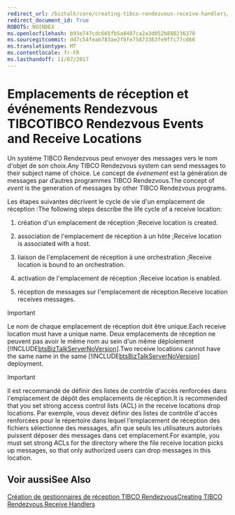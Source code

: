 ```yaml
---
redirect_url: /biztalk/core/creating-tibco-rendezvous-receive-handlers/
redirect_document_id: True
ROBOTS: NOINDEX
ms.openlocfilehash: b93e747cdc665fb5a8407ca2a3d052b880236378
ms.sourcegitcommit: dd7c54feab783ae2f8fe75873363fe9ffc77cd66
ms.translationtype: MT
ms.contentlocale: fr-FR
ms.lasthandoff: 11/07/2017
---
```

# <a name="tibco-rendezvous-events-and-receive-locations"></a><span data-ttu-id="b388b-101">Emplacements de réception et événements Rendezvous TIBCO</span><span class="sxs-lookup"><span data-stu-id="b388b-101">TIBCO Rendezvous Events and Receive Locations</span></span>
<span data-ttu-id="b388b-102">Un système TIBCO Rendezvous peut envoyer des messages vers le nom d'objet de son choix.</span><span class="sxs-lookup"><span data-stu-id="b388b-102">Any TIBCO Rendezvous system can send messages to their subject name of choice.</span></span> <span data-ttu-id="b388b-103">Le concept de *événement* est la génération de messages par d’autres programmes TIBCO Rendezvous.</span><span class="sxs-lookup"><span data-stu-id="b388b-103">The concept of *event* is the generation of messages by other TIBCO Rendezvous programs.</span></span>  
  
 <span data-ttu-id="b388b-104">Les étapes suivantes décrivent le cycle de vie d'un emplacement de réception :</span><span class="sxs-lookup"><span data-stu-id="b388b-104">The following steps describe the life cycle of a receive location:</span></span>  
  
1.  <span data-ttu-id="b388b-105">création d'un emplacement de réception ;</span><span class="sxs-lookup"><span data-stu-id="b388b-105">Receive location is created.</span></span>  
  
2.  <span data-ttu-id="b388b-106">association de l'emplacement de réception à un hôte ;</span><span class="sxs-lookup"><span data-stu-id="b388b-106">Receive location is associated with a host.</span></span>  
  
3.  <span data-ttu-id="b388b-107">liaison de l'emplacement de réception à une orchestration ;</span><span class="sxs-lookup"><span data-stu-id="b388b-107">Receive location is bound to an orchestration.</span></span>  
  
4.  <span data-ttu-id="b388b-108">activation de l'emplacement de réception ;</span><span class="sxs-lookup"><span data-stu-id="b388b-108">Receive location is enabled.</span></span>  
  
5.  <span data-ttu-id="b388b-109">réception de messages sur l'emplacement de réception.</span><span class="sxs-lookup"><span data-stu-id="b388b-109">Receive location receives messages.</span></span>  
  
> [!IMPORTANT]
>  <span data-ttu-id="b388b-110">Le nom de chaque emplacement de réception doit être unique.</span><span class="sxs-lookup"><span data-stu-id="b388b-110">Each receive location must have a unique name.</span></span> <span data-ttu-id="b388b-111">Deux emplacements de réception ne peuvent pas avoir le même nom au sein d'un même déploiement [!INCLUDE[btsBizTalkServerNoVersion](../includes/btsbiztalkservernoversion-md.md)].</span><span class="sxs-lookup"><span data-stu-id="b388b-111">Two receive locations cannot have the same name in the same [!INCLUDE[btsBizTalkServerNoVersion](../includes/btsbiztalkservernoversion-md.md)] deployment.</span></span>  
  
> [!IMPORTANT]
>  <span data-ttu-id="b388b-112">Il est recommandé de définir des listes de contrôle d'accès renforcées dans l'emplacement de dépôt des emplacements de réception.</span><span class="sxs-lookup"><span data-stu-id="b388b-112">It is recommended that you set strong access control lists (ACL) in the receive locations drop locations.</span></span> <span data-ttu-id="b388b-113">Par exemple, vous devez définir des listes de contrôle d'accès renforcées pour le répertoire dans lequel l'emplacement de réception des fichiers sélectionne des messages, afin que seuls les utilisateurs autorisés puissent déposer des messages dans cet emplacement.</span><span class="sxs-lookup"><span data-stu-id="b388b-113">For example, you must set strong ACLs for the directory where the file receive location picks up messages, so that only authorized users can drop messages in this location.</span></span>  
  
## <a name="see-also"></a><span data-ttu-id="b388b-114">Voir aussi</span><span class="sxs-lookup"><span data-stu-id="b388b-114">See Also</span></span>  
 [<span data-ttu-id="b388b-115">Création de gestionnaires de réception TIBCO Rendezvous</span><span class="sxs-lookup"><span data-stu-id="b388b-115">Creating TIBCO Rendezvous Receive Handlers</span></span>](../core/creating-tibco-rendezvous-receive-handlers.md)